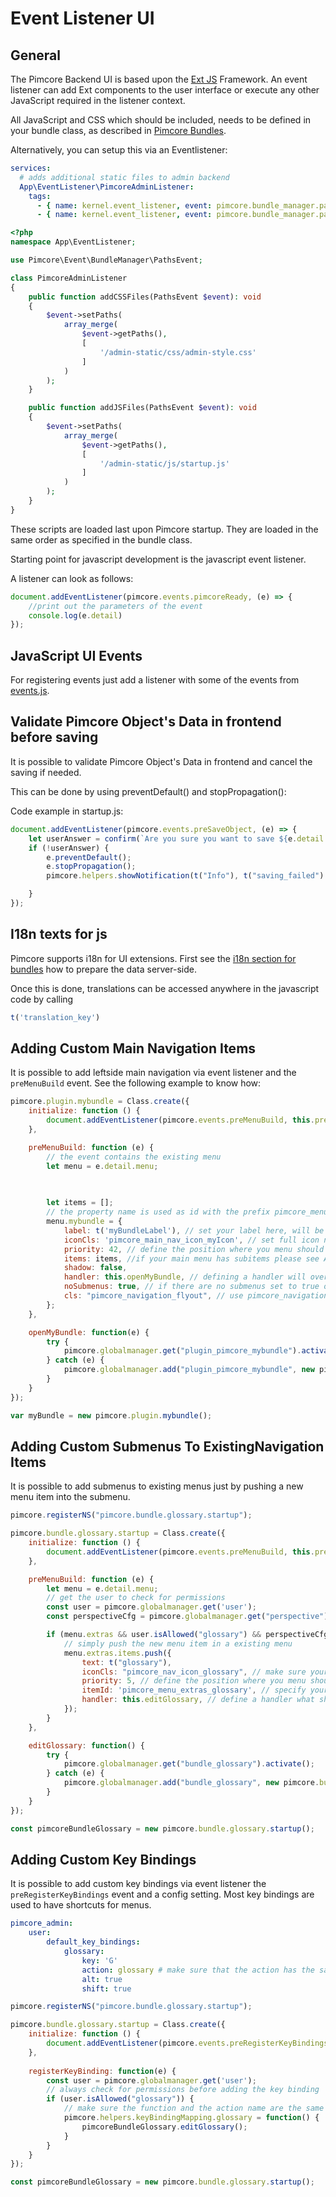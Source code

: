 # Event Listener UI

## General

The Pimcore Backend UI is based upon the [Ext JS](https://www.sencha.com/products/extjs/#overview) Framework. An event listener can
add Ext components to the user interface or execute any other JavaScript required in the listener context.

All JavaScript and CSS which should be included, needs to be defined in your bundle class, as described in 
[Pimcore Bundles](./05_Pimcore_Bundles/README.md). 

Alternatively, you can setup this via an Eventlistener:

```yaml
services:
  # adds additional static files to admin backend
  App\EventListener\PimcoreAdminListener:
    tags:
      - { name: kernel.event_listener, event: pimcore.bundle_manager.paths.css, method: addCSSFiles }
      - { name: kernel.event_listener, event: pimcore.bundle_manager.paths.js, method: addJSFiles }
```

```php
<?php
namespace App\EventListener;

use Pimcore\Event\BundleManager\PathsEvent;

class PimcoreAdminListener
{
    public function addCSSFiles(PathsEvent $event): void
    {
        $event->setPaths(
            array_merge(
                $event->getPaths(),
                [
                    '/admin-static/css/admin-style.css'
                ]
            )
        );
    }

    public function addJSFiles(PathsEvent $event): void
    {
        $event->setPaths(
            array_merge(
                $event->getPaths(),
                [
                    '/admin-static/js/startup.js'
                ]
            )
        );
    }
}
```


These scripts are loaded last upon Pimcore startup. They are loaded in the same order as specified in the bundle class.

Starting point for javascript development is the javascript event listener.

A listener can look as follows: 
```javascript
document.addEventListener(pimcore.events.pimcoreReady, (e) => {
    //print out the parameters of the event
    console.log(e.detail)
});
```

## JavaScript UI Events

For registering events just add a listener with some of the events from [events.js](https://github.com/pimcore/admin-ui-classic-bundle/blob/1.x/public/js/pimcore/events.js). 


## Validate Pimcore Object's Data in frontend before saving

It is possible to validate Pimcore Object's Data in frontend and cancel the saving if needed.

This can be done by using preventDefault() and stopPropagation():

Code example in startup.js:

```javascript
document.addEventListener(pimcore.events.preSaveObject, (e) => {
    let userAnswer = confirm(`Are you sure you want to save ${e.detail.object.data.general.className}?`);
    if (!userAnswer) {
        e.preventDefault();
        e.stopPropagation();
        pimcore.helpers.showNotification(t("Info"), t("saving_failed") + ' ' + 'placeholder', 'info');

    }
});
```

## I18n texts for js

Pimcore supports i18n for UI extensions. First see the [i18n section for bundles](./README.md) how to prepare the data 
server-side. 

Once this is done, translations can be accessed anywhere in the javascript code by calling

```javascript
t('translation_key')
```

## Adding Custom Main Navigation Items

It is possible to add leftside main navigation via event listener and the `preMenuBuild` event. See the following example to know how: 

```javascript
pimcore.plugin.mybundle = Class.create({
    initialize: function () {
        document.addEventListener(pimcore.events.preMenuBuild, this.preMenuBuild.bind(this));
    },

    preMenuBuild: function (e) {
        // the event contains the existing menu
        let menu = e.detail.menu;

        
        
        let items = [];
        // the property name is used as id with the prefix pimcore_menu_ in the html markup e.g. pimcore_menu_mybundle
        menu.mybundle = {
            label: t('myBundleLabel'), // set your label here, will be shown as tooltip
            iconCls: 'pimcore_main_nav_icon_myIcon', // set full icon name here
            priority: 42, // define the position where you menu should be shown. Core menu items will leave a gap of 10 custom main menu items
            items: items, //if your main menu has subitems please see Adding Custom Submenus To ExistingNavigation Items 
            shadow: false,
            handler: this.openMyBundle, // defining a handler will override the standard "showSubMenu" functionality, use in combination with "noSubmenus"
            noSubmenus: true, // if there are no submenus set to true otherwise menu won't show up
            cls: "pimcore_navigation_flyout", // use pimcore_navigation_flyout if you have subitems
        };
    },

    openMyBundle: function(e) {
        try {
            pimcore.globalmanager.get("plugin_pimcore_mybundle").activate();
        } catch (e) {
            pimcore.globalmanager.add("plugin_pimcore_mybundle", new pimcore.plugin.mybundle());
        }
    }
});

var myBundle = new pimcore.plugin.mybundle();
```
## Adding Custom Submenus To ExistingNavigation Items

It is possible to add submenus to existing menus just by pushing a new menu item into the submenu.

```javascript
pimcore.registerNS("pimcore.bundle.glossary.startup");

pimcore.bundle.glossary.startup = Class.create({
    initialize: function () {
        document.addEventListener(pimcore.events.preMenuBuild, this.preMenuBuild.bind(this));
    },

    preMenuBuild: function (e) {
        let menu = e.detail.menu;
        // get the user to check for permissions
        const user = pimcore.globalmanager.get('user');
        const perspectiveCfg = pimcore.globalmanager.get("perspective");

        if (menu.extras && user.isAllowed("glossary") && perspectiveCfg.inToolbar("extras.glossary")) {
            // simply push the new menu item in a existing menu
            menu.extras.items.push({
                text: t("glossary"),
                iconCls: "pimcore_nav_icon_glossary", // make sure your icon class exists
                priority: 5, // define the position where you menu should be shown. Core menu items will leave a gap of 10 custom menu items
                itemId: 'pimcore_menu_extras_glossary', // specify your custom itemId here
                handler: this.editGlossary, // define a handler what should happen if you click on the menu item
            });
        }
    },

    editGlossary: function() {
        try {
            pimcore.globalmanager.get("bundle_glossary").activate();
        } catch (e) {
            pimcore.globalmanager.add("bundle_glossary", new pimcore.bundle.glossary.settings());
        }
    }
});

const pimcoreBundleGlossary = new pimcore.bundle.glossary.startup();
```


## Adding Custom Key Bindings

It is possible to add custom key bindings via event listener the `preRegisterKeyBindings` event and a config setting. Most key bindings are used to have shortcuts for menus.

```yaml
pimcore_admin:
    user:
        default_key_bindings:
            glossary:
                key: 'G'
                action: glossary # make sure that the action has the same name as the function you add to the keyBindingMapping e.g. pimcore.helpers.keyBindingMapping.glossary
                alt: true
                shift: true
```

```javascript
pimcore.registerNS("pimcore.bundle.glossary.startup");

pimcore.bundle.glossary.startup = Class.create({
    initialize: function () {
        document.addEventListener(pimcore.events.preRegisterKeyBindings, this.registerKeyBinding.bind(this));
    },
    
    registerKeyBinding: function(e) {
        const user = pimcore.globalmanager.get('user');
        // always check for permissions before adding the key binding
        if (user.isAllowed("glossary")) {
            // make sure the function and the action name are the same
            pimcore.helpers.keyBindingMapping.glossary = function() {
                pimcoreBundleGlossary.editGlossary();
            }
        }
    }
});

const pimcoreBundleGlossary = new pimcore.bundle.glossary.startup();
```
